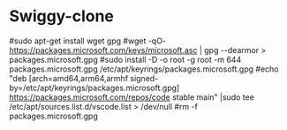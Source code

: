# Swiggy-clone
#sudo apt-get install wget gpg
#wget -qO- https://packages.microsoft.com/keys/microsoft.asc | gpg --dearmor > packages.microsoft.gpg
#sudo install -D -o root -g root -m 644 packages.microsoft.gpg /etc/apt/keyrings/packages.microsoft.gpg
#echo "deb [arch=amd64,arm64,armhf signed-by=/etc/apt/keyrings/packages.microsoft.gpg] https://packages.microsoft.com/repos/code stable main" |sudo tee /etc/apt/sources.list.d/vscode.list > /dev/null
#rm -f packages.microsoft.gpg
